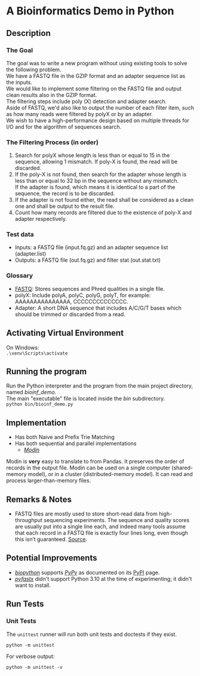 # A Bioinformatics Demo in Python

## Description

### The Goal
The goal was to write a new program without using existing tools to solve the following problem.  
We have a FASTQ file in the GZIP format and an adapter sequence list as the inputs.  
We would like to implement some filtering on the FASTQ file and output clean results also in the GZIP format.  
The filtering steps include poly (X) detection and adapter search.  
Aside of FASTQ, we'd also like to output the number of each filter item, such as how many reads were filtered by polyX 
or by an adapter.  
We wish to have a high-performance design based on multiple threads for I/O and for the algorithm of sequences search.

### The Filtering Process (in order)
1. Search for polyX whose length is less than or equal to 15 in the sequence, allowing 1 mismatch.
If poly-X is found, the read will be discarded.
2. If the poly-X is not found, then search for the adapter whose length is less than or equal to 32 bp
in the sequence without any mismatch.  
If the adapter is found, which means it is identical to a part of the sequence, the record is to be discarded.
3. If the adapter is not found either, the read shall be considered as a clean one and shall be output to the
result file.
4. Count how many records are filtered due to the existence of poly-X and adapter respectively.

### Test data
- Inputs: a FASTQ file (input.fq.gz) and an adapter sequence list (adapter.list)  
- Outputs: a FASTQ file (out.fq.gz) and filter stat (out.stat.txt)  

### Glossary
- [FASTQ](http://maq.sourceforge.net/fastq.shtml): Stores sequences and Phred qualities in a single file.  
- polyX: Include polyA, polyC, polyG, polyT, for example: AAAAAAAAAAAAAAA, CCCCCCCCCCCCCC.
- Adapter: A short DNA sequence that includes A/C/G/T bases which should be trimmed or discarded from a read.

## Activating Virtual Environment
On Windows:  
`.\venv\Scripts\activate`

## Running the program
Run the Python interpreter and the program from the main project directory, named *bioinf_demo*.  
The main "executable" file is located inside the *bin* subdirectory.  
`python bin/bioinf_demo.py`

## Implementation
- Has both Naive and Prefix Trie Matching
- Has both sequential and parallel implementations
  - [*Modin*](https://modin.readthedocs.io/en/stable/)

Modin is **very** easy to translate to from Pandas.
It preserves the order of records in the output file. 
Modin can be used on a single computer (shared-memory model), or in a cluster (distributed-memory model).
It can read and process larger-than-memory files.

## Remarks & Notes
- FASTQ files are mostly used to store short-read data from high-throughput sequencing experiments. 
  The sequence and quality scores are usually put into a single line each, and indeed many tools assume that
  each record in a FASTQ file is exactly four lines long, even though this isn’t guaranteed.
  [Source](https://bioinformatics.stackexchange.com/questions/14/what-is-the-difference-between-fasta-fastq-and-sam-file-formats).

## Potential Improvements
- [*biopython*](https://biopython.org/) supports [*PyPy*](https://www.pypy.org/) as documented on its
  [PyPI](https://pypi.org/project/biopython/) page.
- [*pyfastx*](https://pyfastx.readthedocs.io/en/latest/) didn't support Python 3.10 at the time of experimenting;
  it didn't want to install.

## Run Tests

### Unit Tests

The `unittest` runner will run both unit tests and doctests if they exist.

`python -m unittest`

For verbose output:

`python -m unittest -v`
